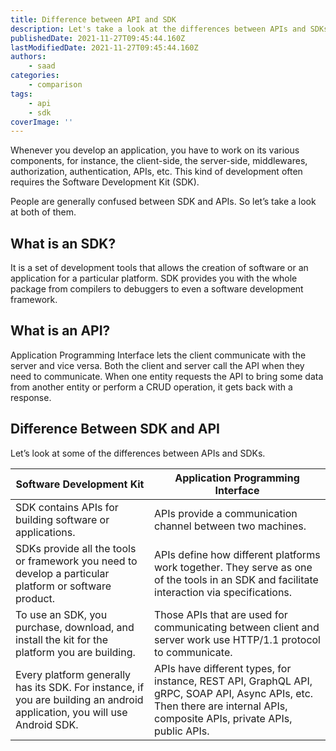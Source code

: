 ```yaml
---
title: Difference between API and SDK
description: Let's take a look at the differences between APIs and SDKs.
publishedDate: 2021-11-27T09:45:44.160Z
lastModifiedDate: 2021-11-27T09:45:44.160Z
authors:
    - saad
categories:
    - comparison
tags:
    - api
    - sdk
coverImage: ''
---
```


<Lead>

Whenever you develop an application, you have to work on its various components, for instance, the client-side, the server-side, middlewares, authorization, authentication, APIs, etc. This kind of development often requires the Software Development Kit (SDK).

</Lead>

People are generally confused between SDK and APIs. So let’s take a look at both of them.

## What is an SDK?

It is a set of development tools that allows the creation of software or an application for a particular platform. SDK provides you with the whole package from compilers to debuggers to even a software development framework.

## What is an API?

Application Programming Interface lets the client communicate with the server and vice versa. Both the client and server call the API when they need to communicate. When one entity requests the API to bring some data from another entity or perform a CRUD operation, it gets back with a response.

## Difference Between SDK and API

Let’s look at some of the differences between APIs and SDKs.

| Software Development Kit                                                                                                  | Application Programming Interface                                                                                                                                         |
| ------------------------------------------------------------------------------------------------------------------------- | ------------------------------------------------------------------------------------------------------------------------------------------------------------------------- |
| SDK contains APIs for building software or applications.                                                                  | APIs provide a communication channel between two machines.                                                                                                                |
| SDKs provide all the tools or framework you need to develop a particular platform or software product.                    | APIs define how different platforms work together. They serve as one of the tools in an SDK and facilitate interaction via specifications.                                |
| To use an SDK, you purchase, download, and install the kit for the platform you are building.                             | Those APIs that are used for communicating between client and server work use HTTP/1.1 protocol to communicate.                                                           |
| Every platform generally has its SDK. For instance, if you are building an android application, you will use Android SDK. | APIs have different types, for instance, REST API, GraphQL API, gRPC, SOAP API, Async APIs, etc. Then there are internal APIs, composite APIs, private APIs, public APIs. |
